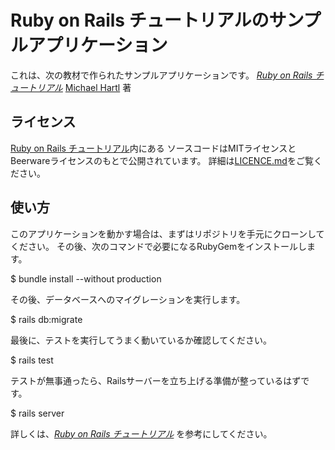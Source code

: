 # Ruby on Rails チュートリアルのサンプルアプリケーション

これは、次の教材で作られたサンプルアプリケーションです。
[*Ruby on Rails チュートリアル*](http://railstutorial.jp/)
[Michael Hartl](http://www.michaehartl.com/) 著

## ライセンス

[Ruby on Rails チュートリアル](http://railstutorial.jp/)内にある
ソースコードはMITライセンスとBeerwareライセンスのもとで公開されています。
詳細は[LICENCE.md](LICENSE.md)をご覧ください。

## 使い方

このアプリケーションを動かす場合は、まずはリポジトリを手元にクローンしてください。
その後、次のコマンドで必要になるRubyGemをインストールします。

$  bundle install --without production

その後、データベースへのマイグレーションを実行します。

$ rails db:migrate

最後に、テストを実行してうまく動いているか確認してください。

$ rails test

テストが無事通ったら、Railsサーバーを立ち上げる準備が整っているはずです。

$ rails server

詳しくは、[*Ruby on Rails チュートリアル*](https://railstutorial.jp/)
を参考にしてください。

